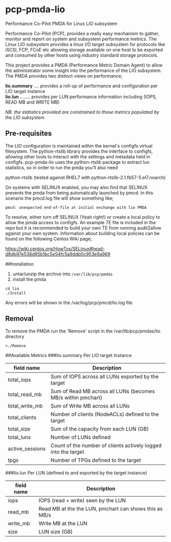 # pcp-pmda-lio
Performance Co-Pilot PMDA for Linux LIO subsystem

Performance Co-Pilot (PCP), provides a really easy mechanism to gather, monitor and report on system and subsystem performance metrics.
The Linux LIO subsystem provides a linux I/O target subsystem for protocols like iSCSI, FCP, FCoE etc allowing storage available on one host to be exported and consumed by other hosts using industry standard storage protocols.

This project provides a PMDA (Performance Metric Domain Agent) to allow the administrator some insight into the performance of the LIO subsystem. The PMDA provides two distinct views on performance;  

**lio.summary** .... provides a roll-up of performance and configuration per LIO target instance  
**lio.lun** ........ provides per LUN performance information including (IOPS, READ MB and WRITE MB)  

*NB. the statistics provided are constrained to those metrics populated by the LIO subsystem*

## Pre-requisites
The LIO configuration is maintained within the kernel's configfs virtual filesystem. The python-rtslib library provides the interface to configfs, allowing other tools to interact with the settings and metadata held in configfs. pcp-pmda-lio uses the python-rtslib package to extract lun statistics, so in order to run the pmda you'll also need

python-rtslib (tested against RHEL7 with python-rtslib-2.1.fb57-5.el7.noarch)

On systems with SELINUX enabled, you may also find that SELINUX prevents the pmda from being automatically launched by pmcd. In this scenario the pmcd.log file will show something like;  

```  
pmcd: unexpected end-of-file at initial exchange with lio PMDA 
```  
To resolve, either turn off SELINUX (Yeah right!) or create a local policy to allow the pmda access to configfs. An example TE file is included in the repo but it is recommended to build your own TE from running audit2allow against your own system. Information about building local policies can be found on the following Centos Wiki page;

https://wiki.centos.org/HowTos/SELinux#head-d8db97e538d95b1bc5e54fc5a9ddb0c953e9a969


##Installation
1. untar/unzip the archive into ```/var/lib/pcp/pmdas```  
2. install the pmda  
```
cd lio
./Install
```

Any errors will be shown in the /var/log/pcp/pmcd/lio.log file  

## Removal
To remove the PMDA run the 'Remove' script in the /var/lib/pcp/pmdas/lio directory  
```
>./Remove
```

##Available Metrics
###lio.summary
Per LIO target Instance

| field name | Description |
| ---------- | ----------- |
| total_iops | Sum of IOPS across all LUNs exported by the target |
| total_read_mb | Sum of Read MB across all LUNs (becomes MB/s within pmchart) |
| total_write_mb | Sum of Write MB across all LUNs |
| total_clients | Number of clients (NodeACLs) defined to the target |
| total_size | Sum of the capacity from each LUN (GB) |
| total_luns | Number of LUNs defined |
| active_sessions | Count of the number of clients actively logged into the target |
| tpgs | Number of TPGs defined to the target |

###lio.lun
Per LUN (defined to and exported by the target instance)

| field name | Description |
| ---------- | ----------- |
| iops | IOPS (read + write) seen by the LUN |
| read_mb | Read MB at the the LUN, pmchart can shows this as MB/s |
| write_mb | Write MB at the LUN |
| size | LUN size (GB) |
  
